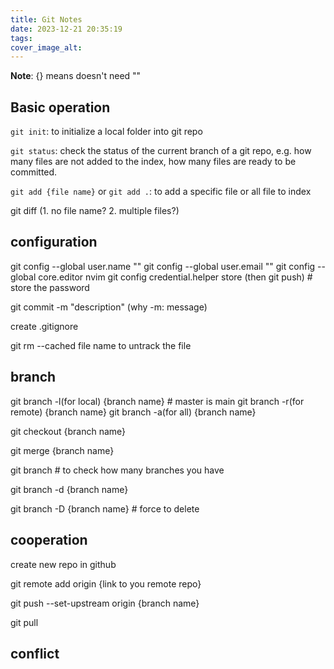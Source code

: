 ```yaml
---
title: Git Notes
date: 2023-12-21 20:35:19
tags:
cover_image_alt:
---
```


**Note**: {} means doesn't need ""

## Basic operation

`git init`: to initialize a local folder into git repo

`git status`: check the status of the current branch of a git repo, e.g. how many files are not added to the index, how many files are ready to be committed.

`git add {file name}` or `git add .`: to add a specific file or all file to index

git diff (1. no file name? 2. multiple files?)


## configuration
git config --global user.name ""
git config --global user.email ""
git config --global core.editor nvim
git config credential.helper store (then git push) # store the password

git commit -m "description" (why -m: message)

create .gitignore

git rm --cached file name to untrack the file

## branch
git branch -l(for local) {branch name} # master is main
git branch -r(for remote) {branch name} 
git branch -a(for all) {branch name} 

git checkout {branch name}

git merge {branch name}

git branch # to check how many branches you have

git branch -d {branch name}

git branch -D {branch name} # force to delete

## cooperation
    
create new repo in github

git remote add origin {link to you remote repo}

git push --set-upstream origin {branch name}

git pull


## conflict
